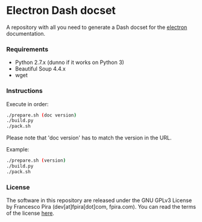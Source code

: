 # Electron Dash docset

A repository with all you need to generate a Dash docset for the [electron](http://electron.atom.io) documentation.

### Requirements

- Python 2.7.x (dunno if it works on Python 3)
- Beautiful Soup 4.4.x
- wget

### Instructions

Execute in order:

```sh
./prepare.sh (doc version)
./build.py
./pack.sh
```

Please note that 'doc version' has to match the version in the URL.

Example:

```sh
./prepare.sh (version)
./build.py
./pack.sh
```

### License

The software in this repository are released under the GNU GPLv3 License by Francesco Pira (dev[at]fpira[dot]com, fpira.com). You can read the terms of the license [here](http://www.gnu.org/licenses/gpl-3.0.html).
